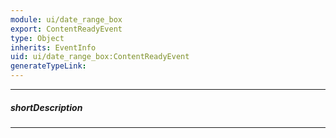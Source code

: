 ```yaml
---
module: ui/date_range_box
export: ContentReadyEvent
type: Object
inherits: EventInfo
uid: ui/date_range_box:ContentReadyEvent
generateTypeLink: 
---
```

---
##### shortDescription
<!-- Description goes here -->

---
<!-- Description goes here -->